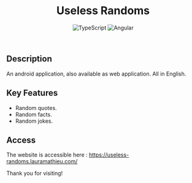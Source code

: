 <h1 align="center">Useless Randoms</h1>

<div align="center">

![TypeScript](https://img.shields.io/badge/typescript-%23007ACC.svg?style=flat&logo=typescript&logoColor=white)
![Angular](https://img.shields.io/badge/Angular-DD0031?style=flat&logo=angular&logoColor=white)

</div>

<br />

## Description

An android application, also available as web application. All in English.

## Key Features

- Random quotes.
- Random facts.
- Random jokes.

## Access

The website is accessible here : https://useless-randoms.lauramathieu.com/

Thank you for visiting!
